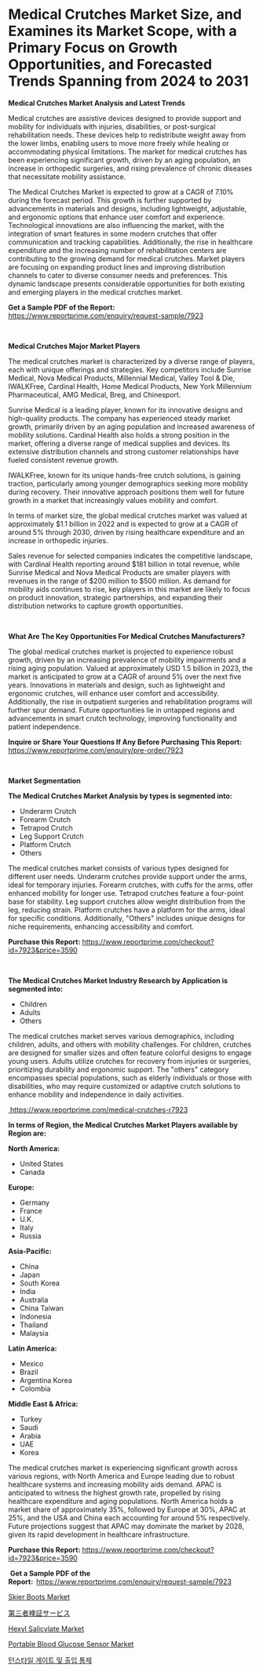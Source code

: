 <p><h1>Medical Crutches Market Size, and Examines its Market Scope, with a Primary Focus on Growth Opportunities, and Forecasted Trends Spanning from 2024 to 2031</h1></p><p><strong>Medical Crutches Market Analysis and Latest Trends</strong></p>
<p><p>Medical crutches are assistive devices designed to provide support and mobility for individuals with injuries, disabilities, or post-surgical rehabilitation needs. These devices help to redistribute weight away from the lower limbs, enabling users to move more freely while healing or accommodating physical limitations. The market for medical crutches has been experiencing significant growth, driven by an aging population, an increase in orthopedic surgeries, and rising prevalence of chronic diseases that necessitate mobility assistance.</p><p>The Medical Crutches Market is expected to grow at a CAGR of 7.10% during the forecast period. This growth is further supported by advancements in materials and designs, including lightweight, adjustable, and ergonomic options that enhance user comfort and experience. Technological innovations are also influencing the market, with the integration of smart features in some modern crutches that offer communication and tracking capabilities. Additionally, the rise in healthcare expenditure and the increasing number of rehabilitation centers are contributing to the growing demand for medical crutches. Market players are focusing on expanding product lines and improving distribution channels to cater to diverse consumer needs and preferences. This dynamic landscape presents considerable opportunities for both existing and emerging players in the medical crutches market.</p></p>
<p><strong>Get a Sample PDF of the Report:&nbsp;</strong> <a href="https://www.reportprime.com/enquiry/request-sample/7923">https://www.reportprime.com/enquiry/request-sample/7923</a></p>
<p>&nbsp;</p>
<p><strong>Medical Crutches Major Market Players</strong></p>
<p><p>The medical crutches market is characterized by a diverse range of players, each with unique offerings and strategies. Key competitors include Sunrise Medical, Nova Medical Products, Millennial Medical, Valley Tool & Die, IWALKFree, Cardinal Health, Home Medical Products, New York Millennium Pharmaceutical, AMG Medical, Breg, and Chinesport.</p><p>Sunrise Medical is a leading player, known for its innovative designs and high-quality products. The company has experienced steady market growth, primarily driven by an aging population and increased awareness of mobility solutions. Cardinal Health also holds a strong position in the market, offering a diverse range of medical supplies and devices. Its extensive distribution channels and strong customer relationships have fueled consistent revenue growth.</p><p>IWALKFree, known for its unique hands-free crutch solutions, is gaining traction, particularly among younger demographics seeking more mobility during recovery. Their innovative approach positions them well for future growth in a market that increasingly values mobility and comfort.</p><p>In terms of market size, the global medical crutches market was valued at approximately $1.1 billion in 2022 and is expected to grow at a CAGR of around 5% through 2030, driven by rising healthcare expenditure and an increase in orthopedic injuries.</p><p>Sales revenue for selected companies indicates the competitive landscape, with Cardinal Health reporting around $181 billion in total revenue, while Sunrise Medical and Nova Medical Products are smaller players with revenues in the range of $200 million to $500 million. As demand for mobility aids continues to rise, key players in this market are likely to focus on product innovation, strategic partnerships, and expanding their distribution networks to capture growth opportunities.</p></p>
<p>&nbsp;</p>
<p><strong>What Are The Key Opportunities For Medical Crutches Manufacturers?</strong></p>
<p><p>The global medical crutches market is projected to experience robust growth, driven by an increasing prevalence of mobility impairments and a rising aging population. Valued at approximately USD 1.5 billion in 2023, the market is anticipated to grow at a CAGR of around 5% over the next five years. Innovations in materials and design, such as lightweight and ergonomic crutches, will enhance user comfort and accessibility. Additionally, the rise in outpatient surgeries and rehabilitation programs will further spur demand. Future opportunities lie in untapped regions and advancements in smart crutch technology, improving functionality and patient independence.</p></p>
<p><strong>Inquire or Share Your Questions If Any Before Purchasing This Report:</strong> <a href="https://www.reportprime.com/enquiry/pre-order/7923">https://www.reportprime.com/enquiry/pre-order/7923</a></p>
<p>&nbsp;</p>
<p><strong>Market Segmentation</strong></p>
<p><strong>The Medical Crutches Market Analysis by types is segmented into:</strong></p>
<p><ul><li>Underarm Crutch</li><li>Forearm Crutch</li><li>Tetrapod Crutch</li><li>Leg Support Crutch</li><li>Platform Crutch</li><li>Others</li></ul></p>
<p><p>The medical crutches market consists of various types designed for different user needs. Underarm crutches provide support under the arms, ideal for temporary injuries. Forearm crutches, with cuffs for the arms, offer enhanced mobility for longer use. Tetrapod crutches feature a four-point base for stability. Leg support crutches allow weight distribution from the leg, reducing strain. Platform crutches have a platform for the arms, ideal for specific conditions. Additionally, "Others" includes unique designs for niche requirements, enhancing accessibility and comfort.</p></p>
<p><strong>Purchase this Report:&nbsp;</strong><a href="https://www.reportprime.com/checkout?id=7923&price=3590">https://www.reportprime.com/checkout?id=7923&price=3590</a></p>
<p>&nbsp;</p>
<p><strong>The Medical Crutches Market Industry Research by Application is segmented into:</strong></p>
<p><ul><li>Children</li><li>Adults</li><li>Others</li></ul></p>
<p><p>The medical crutches market serves various demographics, including children, adults, and others with mobility challenges. For children, crutches are designed for smaller sizes and often feature colorful designs to engage young users. Adults utilize crutches for recovery from injuries or surgeries, prioritizing durability and ergonomic support. The "others" category encompasses special populations, such as elderly individuals or those with disabilities, who may require customized or adaptive crutch solutions to enhance mobility and independence in daily activities.</p></p>
<p><a href="https://www.reportprime.com/medical-crutches-r7923">&nbsp;https://www.reportprime.com/medical-crutches-r7923</a></p>
<p><strong>In terms of Region, the Medical Crutches Market Players available by Region are:</strong></p>
<p>
    <p> <strong> North America: </strong>
        <ul>
            <li>United States</li>
            <li>Canada</li>
        </ul>
        </p> 
    <p> <strong> Europe: </strong>
        <ul>
            <li>Germany</li>
            <li>France</li>
            <li>U.K.</li>
            <li>Italy</li>
            <li>Russia</li>
        </ul>
        </p> 
    <p> <strong> Asia-Pacific: </strong>
        <ul>
            <li>China</li>
            <li>Japan</li>
            <li>South Korea</li>
            <li>India</li>
            <li>Australia</li>
            <li>China Taiwan</li>
            <li>Indonesia</li>
            <li>Thailand</li>
            <li>Malaysia</li>
        </ul>
        </p> 
    <p> <strong> Latin America: </strong>
        <ul>
            <li>Mexico</li>
            <li>Brazil</li>
            <li>Argentina Korea</li>
            <li>Colombia</li>
        </ul>
        </p> 
    <p> <strong> Middle East & Africa: </strong>
        <ul>
            <li>Turkey</li>
            <li>Saudi</li>
            <li>Arabia</li>
            <li>UAE</li>
            <li>Korea</li>
        </ul>
    </p>
    </p>
<p><p>The medical crutches market is experiencing significant growth across various regions, with North America and Europe leading due to robust healthcare systems and increasing mobility aids demand. APAC is anticipated to witness the highest growth rate, propelled by rising healthcare expenditure and aging populations. North America holds a market share of approximately 35%, followed by Europe at 30%, APAC at 25%, and the USA and China each accounting for around 5% respectively. Future projections suggest that APAC may dominate the market by 2028, given its rapid development in healthcare infrastructure.</p></p>
<p><strong>Purchase this Report: </strong><a href="https://www.reportprime.com/checkout?id=7923&price=3590">https://www.reportprime.com/checkout?id=7923&price=3590</a></p>
<p>&nbsp;<strong>Get a Sample PDF of the Report:&nbsp;&nbsp;</strong><a href="https://www.reportprime.com/enquiry/request-sample/7923">https://www.reportprime.com/enquiry/request-sample/7923</a></p>
<p><strong></strong></p>
<p><p><a href="https://medium.com/@athenayundt/how-the-skier-boots-market-is-changing-from-2024-to-2031-ec59647d23b9">Skier Boots Market</a></p><p><a href="https://medium.com/@monserrateklfnsch/third-party-verification-services-market-%E3%81%AF-%E3%82%B3%E3%82%B9%E3%83%88%E7%AE%A1%E7%90%86%E3%81%A8%E5%8A%B9%E7%8E%87%E5%90%91%E4%B8%8A%E3%82%92%E5%84%AA%E5%85%88%E3%81%97%E3%81%BE%E3%81%99-%E3%81%95%E3%82%89%E3%81%AB-%E5%A0%B1%E5%91%8A%E6%9B%B8%E3%81%AF%E5%B8%82%E5%A0%B4%E3%81%AE%E9%9C%80%E8%A6%81%E9%9D%A2%E3%81%A8%E4%BE%9B%E7%B5%A6%E9%9D%A2%E3%81%AE%E4%B8%A1%E6%96%B9%E3%82%92%E3%82%AB%E3%83%90%E3%83%BC%E3%81%97%E3%81%A6%E3%81%84%E3%81%BE%E3%81%99-third-b74e511be3c0">第三者検証サービス</a></p><p><a href="https://www.linkedin.com/pulse/hexyl-salicylate-market-segmentation-geographical-regions-forcast-n2rff?trackingId=UyOA%2FUyMS3KPYGi08moKQg%3D%3D">Hexyl Salicylate Market</a></p><p><a href="https://issuu.com/reportprime-2/docs/portable-blood-glucose-sensor-marke_5365fbad39254f">Portable Blood Glucose Sensor Market</a></p><p><a href="https://medium.com/@eunicevaughan35/%ED%9A%8C%EC%A0%84%EC%8B%9D-%EA%B2%8C%EC%9D%B4%ED%8A%B8-%EB%B0%8F-%EC%B6%9C%EC%9E%85-%ED%86%B5%EC%A0%9C-%EC%8B%9C%EC%9E%A5-%EB%8F%99%ED%96%A5-%EB%B0%8F-%EC%A0%84%EB%9E%B5%EC%A0%81-%EC%8B%9C%EC%9E%A5-%ED%86%B5%EC%B0%B0%EB%A0%A5-2024-2031-fd535c265f60">턴스타일 게이트 및 출입 통제</a></p></p>